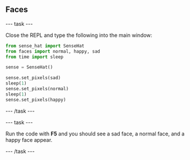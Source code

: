 ## Faces

\--- task \---

Close the REPL and type the following into the main window:

```python
from sense_hat import SenseHat
from faces import normal, happy, sad
from time import sleep

sense = SenseHat()

sense.set_pixels(sad)
sleep(1)
sense.set_pixels(normal)
sleep(1)
sense.set_pixels(happy)
```

\--- /task \---

\--- task \---

Run the code with **F5** and you should see a sad face, a normal face, and a happy face appear.

\--- /task \---